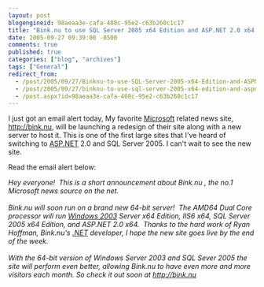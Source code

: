 ```yaml
---
layout: post
blogengineid: 98aeaa3e-cafa-408c-95e2-c63b260c1c17
title: "Bink.nu to use SQL Server 2005 x64 Edition and ASP.NET 2.0 x64!"
date: 2005-09-27 09:39:00 -0500
comments: true
published: true
categories: ["blog", "archives"]
tags: ["General"]
redirect_from: 
  - /post/2005/09/27/Binknu-to-use-SQL-Server-2005-x64-Edition-and-ASPNET-20-x64!
  - /post/2005/09/27/binknu-to-use-sql-server-2005-x64-edition-and-aspnet-20-x64!
  - /post.aspx?id=98aeaa3e-cafa-408c-95e2-c63b260c1c17
---
```

<!-- more -->
<P>I just got an email alert today, My favorite <a title="Microsoft" href="http://Microsoft.com" target="_blank">Microsoft</a> related news site, <A href="http://bink.nu">http://bink.nu</A>, will be launching a redesign of their site along with a new server to host it. This is one of the first large sites that I've heard of switching to <a title="ASP.NET" href="http://asp.net" target="_blank">ASP.NET</a> 2.0 and SQL Server 2005. I can't wait to see the new site.</P>
<P>Read the email alert below:</P>
<P><EM>Hey everyone!&nbsp; This is a short announcement about Bink.nu</EM><EM>&nbsp;, the no.1 Microsoft news source on the net.<BR><BR>Bink.nu will soon run on a brand new 64-bit server!&nbsp; The AMD64 Dual Core processor will run <a title="Windows 2003" href="http://www.microsoft.com/windowsserver2003/default.mspx" target="_blank">Windows 2003</a> Server x64 Edition, IIS6 x64, SQL Server 2005 x64 Edition, and ASP.NET 2.0 x64.&nbsp; Thanks to the hard work of Ryan Hoffman, Bink.nu's <a title=".NET" href="http://www.microsoft.com/net/" target="_blank">.NET</a> developer, I hope the new site goes live by the end of the week.<BR><BR>With the 64-bit version of Windows Server 2003 and SQL Sever 2005 the site will perform even better, allowing Bink.nu to have even more and more visitors each month. So check it out soon at </EM><A href="http://bink.nu/" target=_blank><EM>http://bink.nu</EM></A><BR></P>

